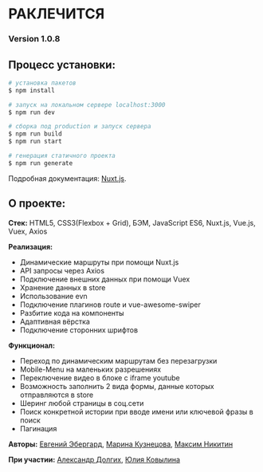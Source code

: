 # РАКЛЕЧИТСЯ

### Version 1.0.8

## Процесс установки:

```bash
# установка пакетов
$ npm install

# запуск на локальном сервере localhost:3000
$ npm run dev

# сборка под production и запуск сервера
$ npm run build
$ npm run start

# генерация статичного проекта
$ npm run generate
```
Подробная документация: [Nuxt.js](https://nuxtjs.org).

## О проекте:

**Стек:** HTML5, CSS3(Flexbox + Grid), БЭМ, JavaScript ES6, Nuxt.js, Vue.js, Vuex, Axios

**Реализация:**

- Динамические маршруты при помощи Nuxt.js 
- API запросы через Axios
- Подключение внешних данных при помощи Vuex
- Хранение данных в store
- Использование evn
- Подключение плагинов route и vue-awesome-swiper
- Разбитие кода на компоненты
- Адаптивная вёрстка
- Подключение сторонних шрифтов

**Функционал:**

- Переход по динамическим маршрутам без перезагрузки 
- Mobile-Menu на маленьких разрешениях
- Переключение видео в блоке с iframe youtube
- Возможность заполнить 2 вида формы, данные которых отправляются в store
- Шеринг любой страницы в соц.сети
- Поиск конкретной истории при вводе имени или ключевой фразы в поиск
- Пагинация

**Авторы:** [Евгений Эбергард](https://github.com/eugeneebergard), [Марина Кузнецова](https://github.com/marinambur), [Максим Никитин](https://github.com/Maxxnikitin)

**При участии:** [Александр Долгих](https://github.com/selwu), [Юлия Ковылина](https://github.com/yuliakovylina)